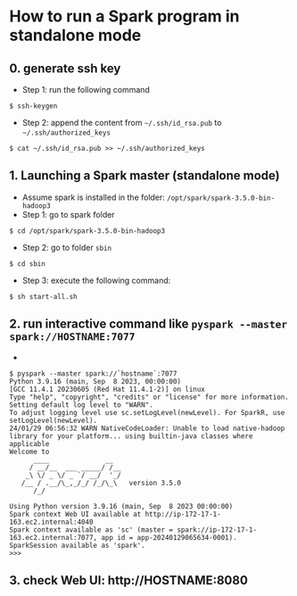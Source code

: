 # How to run a Spark program in standalone mode
## 0. generate ssh key
- Step 1: run the following command
```
$ ssh-keygen

```
- Step 2: append the content from `~/.ssh/id_rsa.pub` to `~/.ssh/authorized_keys`
```
$ cat ~/.ssh/id_rsa.pub >> ~/.ssh/authorized_keys 
```

## 1. Launching a Spark master (standalone mode)
- Assume spark is installed in the folder: `/opt/spark/spark-3.5.0-bin-hadoop3`
- Step 1: go to spark folder
```
$ cd /opt/spark/spark-3.5.0-bin-hadoop3
```
- Step 2: go to folder `sbin`
```
$ cd sbin
```
- Step 3: execute the following command:
```
$ sh start-all.sh
```

## 2. run interactive command like `pyspark --master spark://HOSTNAME:7077`
- 
```
$ pyspark --master spark://`hostname`:7077
Python 3.9.16 (main, Sep  8 2023, 00:00:00) 
[GCC 11.4.1 20230605 (Red Hat 11.4.1-2)] on linux
Type "help", "copyright", "credits" or "license" for more information.
Setting default log level to "WARN".
To adjust logging level use sc.setLogLevel(newLevel). For SparkR, use setLogLevel(newLevel).
24/01/29 06:56:32 WARN NativeCodeLoader: Unable to load native-hadoop library for your platform... using builtin-java classes where applicable
Welcome to
      ____              __
     / __/__  ___ _____/ /__
    _\ \/ _ \/ _ `/ __/  '_/
   /__ / .__/\_,_/_/ /_/\_\   version 3.5.0
      /_/

Using Python version 3.9.16 (main, Sep  8 2023 00:00:00)
Spark context Web UI available at http://ip-172-17-1-163.ec2.internal:4040
Spark context available as 'sc' (master = spark://ip-172-17-1-163.ec2.internal:7077, app id = app-20240129065634-0001).
SparkSession available as 'spark'.
>>> 

```
## 3. check Web UI: http://HOSTNAME:8080
